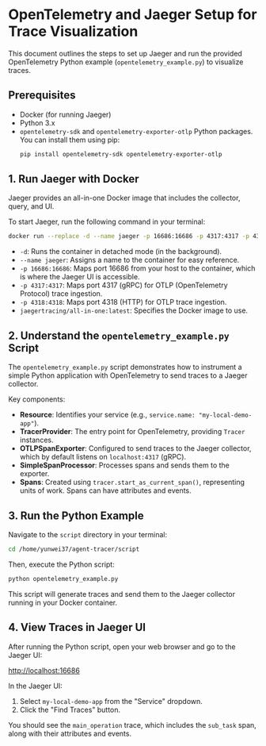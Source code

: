 # OpenTelemetry and Jaeger Setup for Trace Visualization

This document outlines the steps to set up Jaeger and run the provided OpenTelemetry Python example (`opentelemetry_example.py`) to visualize traces.

## Prerequisites

*   Docker (for running Jaeger)
*   Python 3.x
*   `opentelemetry-sdk` and `opentelemetry-exporter-otlp` Python packages. You can install them using pip:
    ```bash
    pip install opentelemetry-sdk opentelemetry-exporter-otlp
    ```

## 1. Run Jaeger with Docker

Jaeger provides an all-in-one Docker image that includes the collector, query, and UI.

To start Jaeger, run the following command in your terminal:

```bash
docker run --replace -d --name jaeger -p 16686:16686 -p 4317:4317 -p 4318:4318 jaegertracing/all-in-one:latest
```

*   `-d`: Runs the container in detached mode (in the background).
*   `--name jaeger`: Assigns a name to the container for easy reference.
*   `-p 16686:16686`: Maps port 16686 from your host to the container, which is where the Jaeger UI is accessible.
*   `-p 4317:4317`: Maps port 4317 (gRPC) for OTLP (OpenTelemetry Protocol) trace ingestion.
*   `-p 4318:4318`: Maps port 4318 (HTTP) for OTLP trace ingestion.
*   `jaegertracing/all-in-one:latest`: Specifies the Docker image to use.

## 2. Understand the `opentelemetry_example.py` Script

The `opentelemetry_example.py` script demonstrates how to instrument a simple Python application with OpenTelemetry to send traces to a Jaeger collector.

Key components:

*   **Resource**: Identifies your service (e.g., `service.name: "my-local-demo-app"`).
*   **TracerProvider**: The entry point for OpenTelemetry, providing `Tracer` instances.
*   **OTLPSpanExporter**: Configured to send traces to the Jaeger collector, which by default listens on `localhost:4317` (gRPC).
*   **SimpleSpanProcessor**: Processes spans and sends them to the exporter.
*   **Spans**: Created using `tracer.start_as_current_span()`, representing units of work. Spans can have attributes and events.

## 3. Run the Python Example

Navigate to the `script` directory in your terminal:

```bash
cd /home/yunwei37/agent-tracer/script
```

Then, execute the Python script:

```bash
python opentelemetry_example.py
```

This script will generate traces and send them to the Jaeger collector running in your Docker container.

## 4. View Traces in Jaeger UI

After running the Python script, open your web browser and go to the Jaeger UI:

[http://localhost:16686](http://localhost:16686)

In the Jaeger UI:

1.  Select `my-local-demo-app` from the "Service" dropdown.
2.  Click the "Find Traces" button.

You should see the `main_operation` trace, which includes the `sub_task` span, along with their attributes and events.
